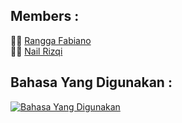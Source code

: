 ## Members : 
:man_scientist: <a href="https://github.com/Funx3r">Rangga Fabiano</a> <br/>
:man_scientist: <a href="https://github.com/saadanadwa">Nail Rizqi</a> 


## Bahasa Yang Digunakan : 
[![Bahasa Yang Digunakan](https://skillicons.dev/icons?i=java)](https://skillicons.dev)
